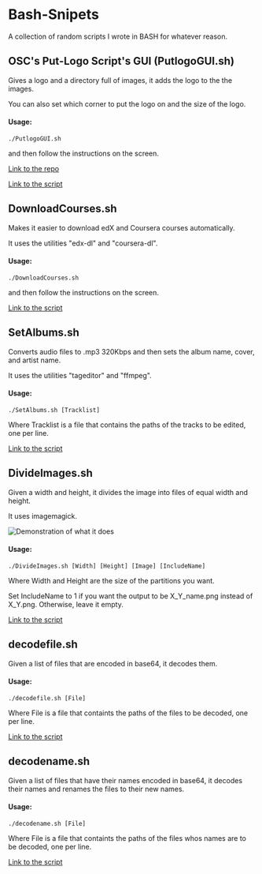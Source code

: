 # Bash-Snipets
A collection of random scripts I wrote in BASH for whatever reason.

## OSC's Put-Logo Script's GUI (PutlogoGUI.sh)

Gives a logo and a directory full of images, it adds the logo to the the images.

You can also set which corner to put the logo on and the size of the logo.


####  Usage:
`./PutlogoGUI.sh`

and then follow the instructions on the screen.

[Link to the repo](https://github.com/Satharus/Put-Logo-Script)

[Link to the script](https://github.com/Satharus/Put-Logo-Script/blob/master/PutlogoGUI.sh)

## DownloadCourses.sh

Makes it easier to download edX and Coursera courses automatically.

It uses the utilities "edx-dl" and "coursera-dl".
####  Usage:
`./DownloadCourses.sh`

and then follow the instructions on the screen.

[Link to the script](https://github.com/Satharus/Bash-Snipets/blob/master/DownloadCourses.sh)


## SetAlbums.sh

Converts audio files to .mp3 320Kbps and then sets the album name, cover, and artist name.

It uses the utilities "tageditor" and "ffmpeg".

#### Usage:
`./SetAlbums.sh [Tracklist]`

Where Tracklist is a file that contains the paths of the tracks to be edited, one per line.

[Link to the script](https://github.com/Satharus/Bash-Snipets/blob/master/SetAlbums.sh)


## DivideImages.sh

Given a width and height, it divides the image into files of equal width and height.

It uses imagemagick.

![Demonstration of what it does](https://github.com/Satharus/Bash-Snipets/blob/master/Demonstrations/Crop.png)

#### Usage:
`./DivideImages.sh [Width] [Height] [Image] [IncludeName]`

Where Width and Height are the size of the partitions you want.

Set IncludeName to 1 if you want the output to be X_Y_name.png instead of X_Y.png. Otherwise, leave it empty.

[Link to the script](https://github.com/Satharus/Bash-Snipets/blob/master/DivideImages.sh)


## decodefile.sh

Given a list of files that are encoded in base64, it decodes them.

#### Usage:
`./decodefile.sh [File]`

Where File is a file that containts the paths of the files to be decoded, one per line.

[Link to the script](https://github.com/Satharus/Bash-Snipets/blob/master/decodefile.sh)


## decodename.sh

Given a list of files that have their names encoded in base64, it decodes their names and renames the files to their new names.

#### Usage:
`./decodename.sh [File]`

Where File is a file that containts the paths of the files whos names are to be decoded, one per line.

[Link to the script](https://github.com/Satharus/Bash-Snipets/blob/master/decodename.sh)


